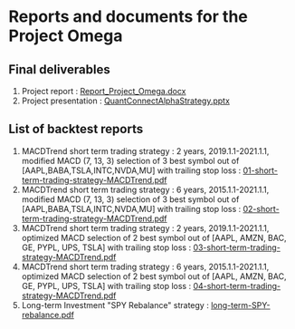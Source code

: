 # Reports and documents for the Project Omega
## Final deliverables
1. Project report : [Report_Project_Omega.docx](https://github.com/iskaspb/project-omega/blob/master/reports/Report_Project_Omega.docx)
2. Project presentation : [QuantConnectAlphaStrategy.pptx](https://github.com/iskaspb/project-omega/blob/master/reports/QuantConnectAlphaStrategy.pptx)

## List of backtest reports

1. MACDTrend short term trading strategy : 2 years, 2019.1.1-2021.1.1, modified MACD (7, 13, 3) selection of 3 best symbol out of [AAPL,BABA,TSLA,INTC,NVDA,MU] with trailing stop loss : [01-short-term-trading-strategy-MACDTrend.pdf](https://github.com/iskaspb/project-omega/blob/master/reports/01-short-term-trading-strategy-MACDTrend.pdf)
1. MACDTrend short term trading strategy : 6 years, 2015.1.1-2021.1.1, modified MACD (7, 13, 3) selection of 3 best symbol out of [AAPL,BABA,TSLA,INTC,NVDA,MU] with trailing stop loss : [02-short-term-trading-strategy-MACDTrend.pdf](https://github.com/iskaspb/project-omega/blob/master/reports/02-short-term-trading-strategy-MACDTrend.pdf)
1. MACDTrend short term trading strategy : 2 years, 2019.1.1-2021.1.1, optimized MACD selection of 2 best symbol out of [AAPL, AMZN, BAC, GE, PYPL, UPS, TSLA] with trailing stop loss : [03-short-term-trading-strategy-MACDTrend.pdf](https://github.com/iskaspb/project-omega/blob/master/reports/03-short-term-trading-strategy-MACDTrend.pdf)
1. MACDTrend short term trading strategy : 6 years, 2015.1.1-2021.1.1, optimized MACD selection of 2 best symbol out of [AAPL, AMZN, BAC, GE, PYPL, UPS, TSLA] with trailing stop loss : [04-short-term-trading-strategy-MACDTrend.pdf](https://github.com/iskaspb/project-omega/blob/master/reports/04-short-term-trading-strategy-MACDTrend.pdf)
1. Long-term Investment "SPY Rebalance" strategy : [long-term-SPY-rebalance.pdf](https://github.com/iskaspb/project-omega/blob/master/reports/long-term-SPY-rebalance.pdf)
